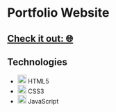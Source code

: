 # Portfolio Website

## [Check it out: 🌐](https://eoksumm.github.io/portfolio)
## Technologies

- <img src="https://img.shields.io/badge/HTML5-E34F26?logo=html5&logoColor=white" alt="HTML5" height="20"/> HTML5  
- <img src="https://img.shields.io/badge/CSS3-1572B6?logo=css3&logoColor=white" alt="CSS3" height="20"/> CSS3  
- <img src="https://img.shields.io/badge/JavaScript-F7DF1E?logo=javascript&logoColor=black" alt="JavaScript" height="20"/> JavaScript
